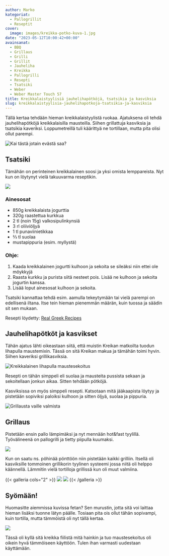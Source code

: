 ```yaml
---
author: Marko
kategoriat:
  - Pallogrillit
  - Reseptit
cover:
  image: images/kreikka-potko-kuva-1.jpg
date: "2023-05-12T10:00:42+00:00"
avainsanat:
  - BBQ
  - Grillaus
  - Grilli
  - Grillit
  - Jauheliha
  - Kreikka
  - Pallogrilli
  - Resepti
  - Tsatsiki
  - Weber
  - Weber Master Touch 57
title: Kreikkalaistyylisiä jauhelihapötköjä, tsatsikia ja kasviksia
slug: kreikkalaistyylisia-jauhelihapotkoja-tsatsikia-ja-kasviksia
---
```

Tällä kertaa tehdään hieman kreikkalaistyylistä ruokaa. Ajatuksena oli tehdä jauhelihapötköjä kreikkalaisilla mausteilla. Siihen grillattuja kasviksia ja tsatsikia kaveriksi. Loppumetreillä tuli käärittyä ne tortillaan, mutta pita olisi ollut parempi.

![](images/kreikka-potko-kuva-2.jpg "Kai tästä jotain evästä saa?")

## Tsatsiki

Tämähän on perinteinen kreikkalainen soosi ja yksi omista lemppareista. Nyt kun on löytynyt vielä takuuvarma reseptikin.

![](images/kreikka-potko-kuva-3.jpg)

### Ainesosat

- 850g kreikkalaista jogurttia
- 320g raastettua kurkkua
- 2 tl (noin 15g) valkosipulinkynsiä
- 3 rl oliiviöljyä
- 1 tl punaviinietikkaa
- ⅔ tl suolaa
- mustapippuria (esim. myllystä)

### Ohje:

1. Kaada kreikkalainen jogurtti kulhoon ja sekoita se sileäksi niin ettei ole möykkyjä
2. Raasta kurkku ja purista siitä nesteet pois. Lisää ne kulhoon ja sekoita jogurtin kanssa.
3. Lisää loput ainesosat kulhoon ja sekoita.

Tsatsiki kannattaa tehdä esim. aamulla tekeytymään tai vielä parempi on edellisenä iltana. Itse tein hieman pienemmän määrän, kuin tuossa ja säädin sit sen mukaan.

Resepti löydetty: [Real Greek Recipes](https://realgreekrecipes.com/tzatziki-recipe/)

## Jauhelihapötköt ja kasvikset

Tähän ajatus lähti oikeastaan siitä, että muistin Kreikan matkoilta tuodun lihapulla maustemixin. Tässä on sitä Kreikan makua ja tämähän toimi hyvin. Siihen kaveriksi grillikasviksia.

![](images/kreikka-potko-kuva-4.jpg "Kreikkalainen lihapulla maustesekoitus")

Resepti on tähän simppeli eli suolaa ja mausteita pussista sekaan ja sekoitellaan jonkun aikaa. Sitten tehdään pötköjä.

Kasviksissa on myös simppeli resepti. Katsotaan mitä jääkaapista löytyy ja pistetään sopiviksi paloiksi kulhoon ja sitten öljyä, suolaa ja pippuria.

![](images/kreikka-potko-kuva-5.jpg "Grillausta vaille valmista")

## Grillaus

Pistetään ensin pallo lämpimäksi ja nyt mennään hot&fast tyylillä. Työvälineenä on pallogrilli ja tietty piipulla kuumaksi.

![](images/kreikka-potko-kuva-6.jpg)

Kun on saatu ns. pöhinää pönttöön niin pistetään kaikki grilliin. Itsellä oli kasviksille tommoinen grillikorin tyylinen systeemi jossa niitä oli helppo käännellä. Lämmitin vielä tortilloja grillissä kun oli muut valmiina.

{{< galleria cols="2" >}}
![](images/kreikka-potko-kuva-7.jpg)
![](images/kreikka-potko-kuva-8.jpg)
{{< /galleria >}}

## Syömään!

Huomasitte aiemmissa kuvissa fetan? Sen murustin, jotta sitä voi laittaa hieman lisäksi tuonne lätyn päälle. Tosiaan pita ois ollut tähän sopivampi, kuin tortilla, mutta tämmöistä oli nyt tällä kertaa.

![](images/kreikka-potko-kuva-9.jpg)

Tässä oli kyllä sitä kreikka fiilistä mitä hainkin ja tuo maustesekoitus oli oikein hyvä tämmöiseen käyttöön. Tulen ihan varmasti uudestaan käyttämään.

